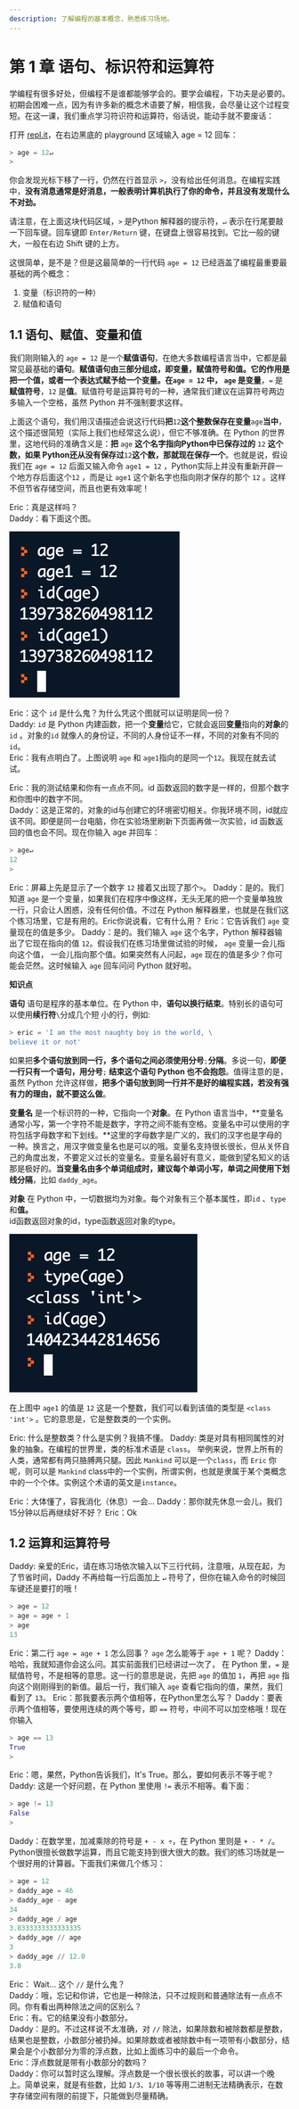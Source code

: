 ```yaml
---
description: 了解编程的基本概念，熟悉练习场地。
---
```


# 第 1 章 语句、标识符和运算符

学编程有很多好处，但编程不是谁都能够学会的。要学会编程，下功夫是必要的。初期会困难一点，因为有许多新的概念术语要了解，相信我，会尽量让这个过程变短。在这一课，我们重点学习符识符和运算符，俗话说，能动手就不要废话：

打开 [repl.it](http://repl.it)，在右边黑底的 playground 区域输入 age = 12 回车：

```python
> age = 12↵
>
```

你会发现光标下移了一行，仍然在行首显示 `>`，没有给出任何消息。在编程实践中，**没有消息通常是好消息，**一般表明计算机执行了你的命令，并且没有发现什么不对劲**。**

请注意，在上面这块代码区域，`>` 是Python 解释器的提示符，`↵` 表示在行尾要敲一下回车键。回车键即 `Enter/Return` 键，在键盘上很容易找到。它比一般的键大，一般在右边 Shift 键的上方。

这很简单，是不是？但是这最简单的一行代码 `age = 12` 已经涵盖了编程最重要最基础的两个概念：

1. 变量（标识符的一种）
2. 赋值和语句

## 1.1 语句、赋值、变量和值

我们刚刚输入的 `age = 12` 是一个**赋值语句**，在绝大多数编程语言当中，它都是最常见最基础的**语句**。**赋值语句由三部分组成，即变量，赋值符号和值。**它的作用是**把一个值，或者一个表达式赋予给一个变量。**在`age = 12` 中， `age` 是**变量**，`=` 是**赋值符号**，`12` 是**值**。赋值符号是运算符号的一种，通常我们建议在运算符号两边多输入一个空格，虽然 Python 并不强制要求这样。

上面这个语句，我们用汉语描述会说这行代码**把**`12`**这个整数保存在变量**`age`**当中**，这个描述很简短（实际上我们也经常这么说），但它不够准确。在 Python 的世界里，这地代码的准确含义是：**把** `age` **这个名字指向Python中已保存过的** `12` **这个数，如果 Python还从没有保存过**`12`**这个数，那就现在保存一个**。也就是说，假设我们在 `age = 12` 后面又输入命令 `age1 = 12` ，Python实际上并没有重新开辟一个地方存后面这个`12` ，而是让 `age1` 这个新名字也指向刚才保存的那个 `12` 。这样不但节省存储空间，而且也更有效率呢！

Eric：真是这样吗？  
Daddy：看下面这个图。

![&#x540C;&#x4E00;&#x4E2A;&#x6574;&#x6570;&#x53EA;&#x4FDD;&#x5B58;&#x4E00;&#x4EFD;](.gitbook/assets/image%20%2812%29.png)

Eric：这个 `id` 是什么鬼？为什么凭这个图就可以证明是同一份？  
Daddy: `id` 是 Python 内建函数，把一个**变量**给它，它就会返回**变量**指向的**对象**的`id` 。对象的`id` 就像人的身份证，不同的人身份证不一样，不同的对象有不同的`id`。  
Eric：我有点明白了。上图说明 `age` 和 `age1`指向的是同一个`12`。我现在就去试试。

Eric：我的测试结果和你有一点点不同。id 函数返回的数字是一样的，但那个数字和你图中的数字不同。  
Daddy：这是正常的，对象的id与创建它的环境密切相关。你我环境不同，id就应该不同。即便是同一台电脑，你在实验场里刷新下页面再做一次实验，id 函数返回的值也会不同。现在你输入 age 并回车：

```python
> age↵
12
>
```

Eric：屏幕上先是显示了一个数字 `12` 接着又出现了那个`>`。 Daddy：是的。我们知道 `age` 是一个变量，如果我们在程序中像这样，无头无尾的把一个变量单独放一行，只会让人困惑，没有任何价值。不过在 Python 解释器里，也就是在我们这个练习场里，它是有用的。Eric你说说看，它有什么用？ Eric：它告诉我们 `age` 变量现在的值是多少。 Daddy：是的。我们输入 `age` 这个名字，Python 解释器输出了它现在指向的值 `12`。假设我们在练习场里做试验的时候， `age` 变量一会儿指向这个值， 一会儿指向那个值。如果突然有人问起，`age` 现在的值是多少？你可能会茫然。这时候输入 `age` 回车问问 Python 就好啦。

**知识点**

**语句** 语句是程序的基本单位。在 Python 中，**语句以换行结束**。特别长的语句可以使用**续行符**`\`分成几个短 小的行，例如:

```python
> eric = 'I am the most naughty boy in the world, \
believe it or not'
```

如果把**多个语句放到同一行，多个语句之间必须使用分号**`;`**分隔**。多说一句，**即便一行只有一个语句，用分号**`;` **结束这个语句 Python 也不会抱怨**。值得注意的是，虽然 Python 允许这样做，**把多个语句放到同一行并不是好的编程实践，若没有强有力的理由，就不要这么做**。

**变量名** 是一个标识符的一种，它指向一个**对象**。在 Python 语言当中，**变量名通常小写，第一个字符不能是数字，字符之间不能有空格。变量名中可以使用的字符包括字母数字和下划线。**这里的字母数字是广义的，我们的汉字也是字母的一种。换言之，用汉字做变量名也是可以的哦。变量名支持很长很长，但从关怀自己的角度出发，不要定义过长的变量名。变量名最好有意义，能做到望名知义的话那是极好的。**当变量名由多个单词组成时，建议每个单词小写，单词之间使用下划线分隔**，比如 `daddy_age`。

**对象** 在 Python 中，一切数据均为对象。每个对象有三个基本属性，即`id` 、`type` 和**值。**  
id函数返回对象的id，type函数返回对象的type。

![](.gitbook/assets/image%20%281%29.png)

在上图中 `age1` 的值是 `12` 这是一个整数，我们可以看到该值的类型是 `<class 'int'>` 。它的意思是，它是整数类的一个实例。

Eric: 什么是整数类？什么是实例？我搞不懂。 Daddy: 类是对具有相同属性的对象的抽象。在编程的世界里，类的标准术语是 `class`。 举例来说，世界上所有的人类，通常都有两只胳膊两只腿。因此 `Mankind` 可以是一个`class`，而 `Eric` 你呢，则可以是 `Mankind` class中的一个实例，所谓实例，也就是隶属于某个类概念中的一个个体。实例这个术语的英文是`instance`。

Eric：大体懂了，容我消化（休息）一会... Daddy：那你就先休息一会儿，我们15分钟以后再继续好不好？ Eric：Ok

## 1.2 运算和运算符号

Daddy: 亲爱的Eric，请在练习场依次输入以下三行代码，注意哦，从现在起，为了节省时间，Daddy 不再给每一行后面加上 `↵` 符号了，但你在输入命令的时候回车键还是要打的哦！

```python
> age = 12
> age = age + 1
> age
13
```

Eric：第二行 `age = age + 1` 怎么回事？ `age` 怎么能等于 `age + 1` 呢？ Daddy：哈哈，我就知道你会这么问。其实前面我们已经讲过一次了， 在 Python 里，`=` 是赋值符号，不是相等的意思。这一行的意思是说，先把 `age` 的值加 `1`，再把 `age` 指向这个刚刚得到的新值。最后一行，我们输入 `age` 查看它指向的值，果然，我们看到了 `13`。 Eric：那我要表示两个值相等，在Python里怎么写？ Daddy：要表示两个值相等，要使用连续的两个等号，即 `==` 符号，中间不可以加空格哦！现在你输入

```python
> age == 13
True
>
```

Eric：嗯，果然，Python告诉我们，It's True。那么，要如何表示不等于呢？  
Daddy: 这是一个好问题，在 Python 里使用 `!=` 表示不相等。看下面：

```python
> age != 13
False
>
```

Daddy：在数学里，加减乘除的符号是 `+ - x ÷`，在 Python 里则是 `+ - * /`。Python很擅长做数学运算，而且它能支持到很大很大的数。我们的练习场就是一个很好用的计算器。下面我们来做几个练习：

```python
> age = 12
> daddy_age = 46
> daddy_age - age
34
> daddy_age / age
3.8333333333333335
> daddy_age // age
3
> daddy_age // 12.0
3.0
```

Eric： Wait... 这个 `//` 是什么鬼？  
Daddy：哦，忘记和你讲，它也是一种除法，只不过规则和普通除法有一点点不同。你有看出两种除法之间的区别么？   
Eric：有。它的结果没有小数部分。  
Daddy：是的。不过这样说不太准确，对 `//` 除法，如果除数和被除数都是整数，结果也是整数，小数部分被扔掉。如果除数或者被除数中有一项带有小数部分，结果会是个小数部分为零的浮点数，比如上面练习中的最后一个命令。   
Eric：浮点数就是带有小数部分的数吗？   
Daddy：你可以暂时这么理解。浮点数是一个很长很长的故事，可以讲一个晚上。简单说来，就是有些数，比如 `1/3`、`1/10` 等等用二进制无法精确表示，在数字存储空间有限的前提下，只能做到尽量精确。

